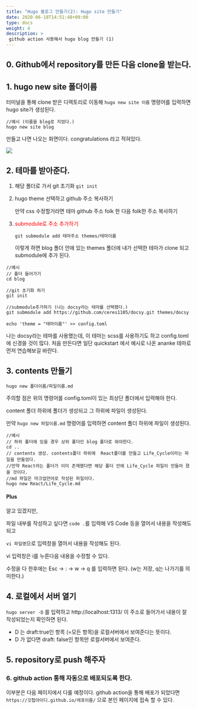 ```yaml
---
title: "Hugo 블로그 만들기(2): Hugo site 만들기"
date: 2020-06-18T14:51:48+09:00
type: docs
weight: 4
description: >
 github action 사용해서 hugo blog 만들기 (1)
---
```


## 0. Github에서 repository를 만든 다음 clone을 받는다.

## 1. hugo new site 폴더이름
터미널을 통해 clone 받은 디렉토리로 이동해
  `hugo new site 이름` 명령어를 입력하면 hugo site가 생성된다.
  ```
  //예시 (이름을 blog로 지었다.)
  hugo new site blog
  ``` 
 만들고 나면 나오는 화면이다. congratulations 라고 적혀있다. 

![](https://images.velog.io/images/ceres/post/c6586bc5-ef84-4959-bc4d-2884430e4b2b/%EC%8A%A4%ED%81%AC%EB%A6%B0%EC%83%B7,%202020-06-19%2015-40-27.png)

## 2. 테마를 받아준다. 
1) 해당 폴더로 가서 git 초기화
`git init`
2) hugo theme 선택하고 github 주소 복사하기

    만약 css 수정할거라면 테마 github 주소 folk 한 다음 folk한 주소 복사하기
3) <span style="color: red"> submodule로 주소 추가하기 </span>


    `git submodule add 테마주소 themes/테마이름`

    이렇게 하면 blog 폴더 안에 있는 themes 폴더에 내가 선택한 테마가 clone 되고 submodule에 추가 된다.

```
//예시
// 폴더 들어가기
cd blog

//git 초기화 하기
git init

//submodule추가하기 (나는 docsy라는 테마를 선택했다.)
git submodule add https://github.com/ceres1105/docsy.git themes/docsy
```

```
echo 'theme = "테마이름"' >> config.toml
```

나는 docsy라는 테마를 사용했는데, 이 테마는 scss를 사용하기도 하고 config.toml에 신경쓸 것이 많다. 
처음 만든다면 일단 quickstart 에서 예시로 나온 ananke 테마로 먼저 연습해보길 바란다.
## 3. contents 만들기

`hugo new 폴더이름/파일이름.md ` 

주의할 점은 위의 명령어를 config.toml이 있는 최상단 폴더에서 입력해야 한다. 

content 폴더 하위에 폴더가 생성되고 그 하위에 파일이 생성된다. 

만약 `hugo new 파일이름.md` 명령어를 입력하면 content 폴더 하위에 파일이 생성된다.

```
//예시
// 하위 폴더에 있을 경우 상위 폴더인 blog 폴더로 와야한다.
cd ..
// contents 생성. contents폴더 하위에  React폴더를 만들고 Life_Cycle이라는 파일을 만들었다.
//만약 React라는 폴더가 이미 존재했다면 해당 폴더 안에 Life_Cycle 파일이 만들어 졌을 것이다. 
//md 파일은 마크업언어로 작성된 파일이다.
hugo new React/Life_Cycle.md
```

#### Plus
알고 있겠지만, 

파일 내부를 작성하고 싶다면 `code .`를 입력해 VS Code 등을 열어서 내용을 작성해도 되고

`vi 파일명`으로 입력창을 열어서 내용을 작성해도 된다.

vi 입력창은 i를 누른다음 내용을 수정할 수 있다.

수정을 다 한후에는 Esc -> : -> w -> q 를 입력하면 된다. 
(w는 저장, q는 나가기를 의미한다.) 

## 4. 로컬에서 서버 열기

`hugo server -D` 를 입력하고  http://localhost:1313/ 이 주소로 들어가서 내용이 잘 작성되었는지 확인하면 된다. 

- D 는 draft:true인 항목 (=모든 항목)을 로컬서버에서 보여준다는 뜻이다.
- D 가 없다면 draft: false인 항목만 로컬서버에서 보여준다.

## 5. repository로 push 해주자

### 6. github action 통해 자동으로 배포되도록 한다.

이부분은 다음 페이지에서 다룰 예정이다.
github action을 통해 배포가 되었다면 `https://깃헙아이디.github.io/레포이름/` 으로 본인 페이지에 접속 할 수 있다. 
